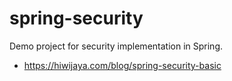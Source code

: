 # spring-security

Demo project for security implementation in Spring.

- <https://hiwijaya.com/blog/spring-security-basic>
